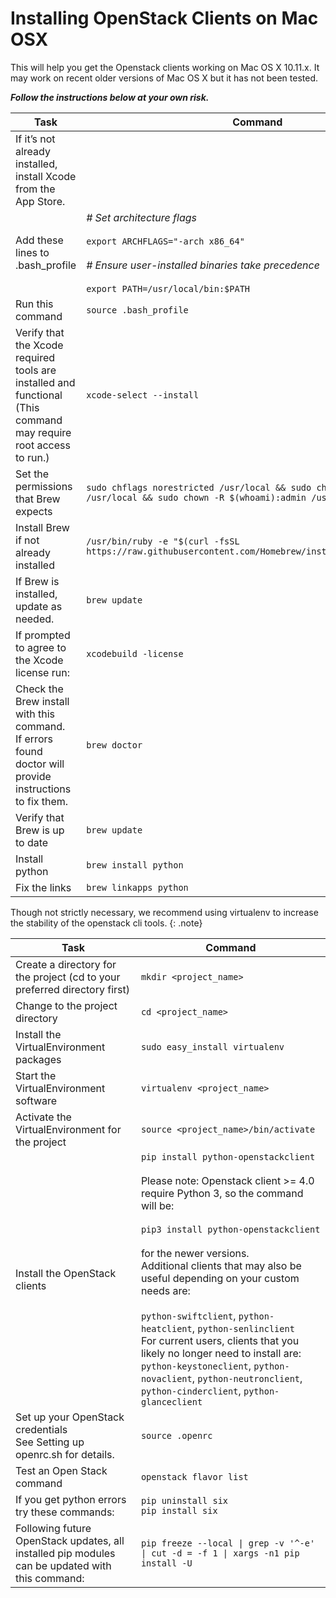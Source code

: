 # Installing OpenStack Clients on Mac OSX

This will help you get the Openstack clients working on Mac OS X 10.11.x. It may work on recent older versions of Mac OS X but it has not been tested. 

***Follow the instructions below at your own risk.***

| Task 	| Command 	|
|---	|---	|
| If it’s not already installed, install Xcode from the App Store. 	|  	|
| Add these lines to .bash_profile 	|*# Set architecture flags*<br> <br>```export ARCHFLAGS="-arch x86_64"```<br><br> *# Ensure user-installed binaries take precedence*<br><br>```export PATH=/usr/local/bin:$PATH``` 	|
| Run this command 	| ```source .bash_profile``` 	|
| Verify that the Xcode required tools are installed and functional<br>(This command may require root access to run.) 	| ```xcode-select --install``` 	|
| Set the permissions that Brew expects 	| ```sudo chflags norestricted /usr/local && sudo chown $(whoami):admin /usr/local && sudo chown -R $(whoami):admin /usr/local``` 	|
| Install Brew if not already installed 	| ```/usr/bin/ruby -e "$(curl -fsSL https://raw.githubusercontent.com/Homebrew/install/master/install)"``` 	|
| If Brew is installed, update as needed. 	| ```brew update``` 	|
| If prompted to agree to the Xcode license run: 	| ```xcodebuild -license``` 	|
| Check the Brew install with this command.<br> If errors found doctor will provide instructions to fix them. 	| ```brew doctor``` 	|
| Verify that Brew is up to date 	| ```brew update``` 	|
| Install python 	| ```brew install python``` 	|
| Fix the links 	| ```brew linkapps python``` 	|



Though not strictly necessary, we recommend using virtualenv to increase the stability of the openstack cli tools.
{: .note}


| Task  | Command   |
|---    |---    |
|Create a directory for the project (cd to your preferred directory first)  | ```mkdir <project_name>```|
|Change to the project directory    | ```cd <project_name>``` | 
|Install the VirtualEnvironment packages    | ```sudo easy_install virtualenv```|
|Start the VirtualEnvironment software  | ```virtualenv <project_name>``` | 
|Activate the VirtualEnvironment for the project    | ```source <project_name>/bin/activate``` |
| Install the OpenStack clients 	| ```pip install python-openstackclient```<br><br>Please note: Openstack client >= 4.0 require Python 3, so the command will be:<br><br>```pip3 install python-openstackclient```<br><br>for the newer versions.<br>Additional clients that may also be useful depending on your custom needs are:<br><br>```python-swiftclient```, ```python-heatclient```, ```python-senlinclient```<br>For current users, clients that you likely no longer need to install are:<br>```python-keystoneclient```, ```python-novaclient```, ```python-neutronclient```, ```python-cinderclient```, ```python-glanceclient``` 	|
| Set up your OpenStack credentials<br>See Setting up openrc.sh for details. 	| ```source .openrc``` 	|
| Test an Open Stack command 	| ```openstack flavor list``` 	|
| If you get python errors try these commands: 	| ```pip uninstall six```<br>```pip install six``` 	|
| Following future OpenStack updates, all installed pip modules <br>can be updated with this command: 	| ```pip freeze --local \| grep -v '^-e' \| cut -d = -f 1 \| xargs -n1 pip install -U``` 	|

